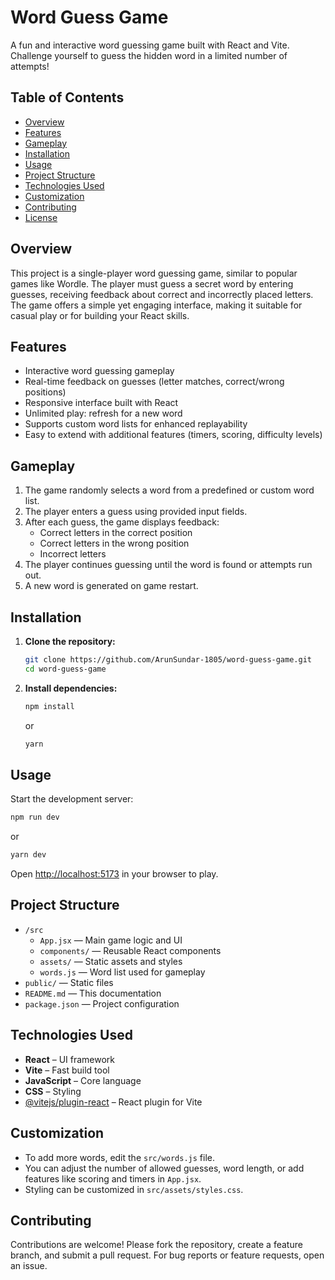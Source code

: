 # Word Guess Game

A fun and interactive word guessing game built with React and Vite. Challenge yourself to guess the hidden word in a limited number of attempts!

## Table of Contents

- [Overview](#overview)
- [Features](#features)
- [Gameplay](#gameplay)
- [Installation](#installation)
- [Usage](#usage)
- [Project Structure](#project-structure)
- [Technologies Used](#technologies-used)
- [Customization](#customization)
- [Contributing](#contributing)
- [License](#license)

## Overview

This project is a single-player word guessing game, similar to popular games like Wordle. The player must guess a secret word by entering guesses, receiving feedback about correct and incorrectly placed letters. The game offers a simple yet engaging interface, making it suitable for casual play or for building your React skills.

## Features

- Interactive word guessing gameplay
- Real-time feedback on guesses (letter matches, correct/wrong positions)
- Responsive interface built with React
- Unlimited play: refresh for a new word
- Supports custom word lists for enhanced replayability
- Easy to extend with additional features (timers, scoring, difficulty levels)

## Gameplay

1. The game randomly selects a word from a predefined or custom word list.
2. The player enters a guess using provided input fields.
3. After each guess, the game displays feedback:
   - Correct letters in the correct position
   - Correct letters in the wrong position
   - Incorrect letters
4. The player continues guessing until the word is found or attempts run out.
5. A new word is generated on game restart.

## Installation

1. **Clone the repository:**
   ```bash
   git clone https://github.com/ArunSundar-1805/word-guess-game.git
   cd word-guess-game
   ```

2. **Install dependencies:**
   ```bash
   npm install
   ```
   or
   ```bash
   yarn
   ```

## Usage

Start the development server:
```bash
npm run dev
```
or
```bash
yarn dev
```

Open [http://localhost:5173](http://localhost:5173) in your browser to play.

## Project Structure

- `/src`
  - `App.jsx` — Main game logic and UI
  - `components/` — Reusable React components
  - `assets/` — Static assets and styles
  - `words.js` — Word list used for gameplay
- `public/` — Static files
- `README.md` — This documentation
- `package.json` — Project configuration

## Technologies Used

- **React** – UI framework
- **Vite** – Fast build tool
- **JavaScript** – Core language
- **CSS** – Styling
- [@vitejs/plugin-react](https://github.com/vitejs/vite-plugin-react) – React plugin for Vite

## Customization

- To add more words, edit the `src/words.js` file.
- You can adjust the number of allowed guesses, word length, or add features like scoring and timers in `App.jsx`.
- Styling can be customized in `src/assets/styles.css`.

## Contributing

Contributions are welcome! Please fork the repository, create a feature branch, and submit a pull request. For bug reports or feature requests, open an issue.

